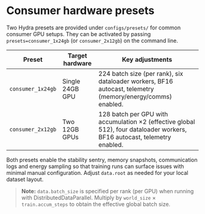 # Consumer hardware presets

Two Hydra presets are provided under `configs/presets/` for common consumer GPU
setups. They can be activated by passing `presets=consumer_1x24gb` (or
`consumer_2x12gb`) on the command line.

| Preset | Target hardware | Key adjustments |
| --- | --- | --- |
| `consumer_1x24gb` | Single 24GB GPU | 224 batch size (per rank), six dataloader workers, BF16 autocast, telemetry (memory/energy/comms) enabled. |
| `consumer_2x12gb` | Two 12GB GPUs | 128 batch per GPU with accumulation ×2 (effective global 512), four dataloader workers, BF16 autocast, telemetry enabled. |

Both presets enable the stability sentry, memory snapshots, communication logs
and energy sampling so that training runs can surface issues with minimal manual
configuration. Adjust `data.root` as needed for your local dataset layout.

> **Note:** `data.batch_size` is specified per rank (per GPU) when running with
> DistributedDataParallel. Multiply by `world_size` × `train.accum_steps` to
> obtain the effective global batch size.
